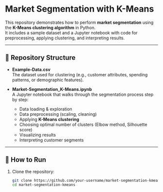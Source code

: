 # Market Segmentation with K-Means

This repository demonstrates how to perform **market segmentation** using the **K-Means clustering algorithm** in Python.  
It includes a sample dataset and a Jupyter notebook with code for preprocessing, applying clustering, and interpreting results.

---

## 📂 Repository Structure

- **Example-Data.csv**  
  The dataset used for clustering (e.g., customer attributes, spending patterns, or demographic features).

- **Market-Segmentation_K-Means.ipynb**  
  A Jupyter notebook that walks through the segmentation process step by step:
  - Data loading & exploration
  - Data preprocessing (scaling, cleaning)
  - Applying **K-Means clustering**
  - Choosing optimal number of clusters (Elbow method, Silhouette score)
  - Visualizing results
  - Interpreting customer segments

---

## 🚀 How to Run

1. Clone the repository:
   ```bash
   git clone https://github.com/your-username/market-segmentation-kmeans.git
   cd market-segmentation-kmeans
